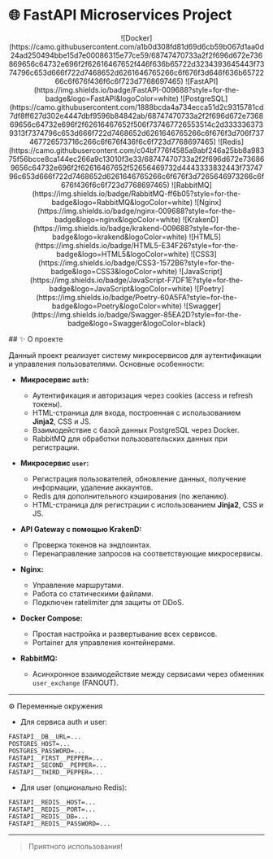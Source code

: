 # 🌐 FastAPI Microservices Project
<p align="center">
![Docker](https://camo.githubusercontent.com/a1b0d308fd81d69d6cb59b067d1aa0d24ad250494bbe15d7e00086315e77ce59/68747470733a2f2f696d672e736869656c64732e696f2f62616467652f446f636b65722d3234393645443f7374796c653d666f722d7468652d6261646765266c6f676f3d646f636b6572266c6f676f436f6c6f723d7768697465) ![FastAPI](https://img.shields.io/badge/FastAPI-009688?style=for-the-badge&logo=FastAPI&logoColor=white) 
![PostgreSQL](https://camo.githubusercontent.com/1888bcda4a734ecca51d2c9315781cd7df8ff627d302e4447dbf9596b84842ab/68747470733a2f2f696d672e736869656c64732e696f2f62616467652f506f737467726553514c2d3333363739313f7374796c653d666f722d7468652d6261646765266c6f676f3d706f737467726573716c266c6f676f436f6c6f723d7768697465) ![Redis](https://camo.githubusercontent.com/c04bf776f4585a9abf246a25bb8a98375f56bcce8ca144ec266a9c13010f3e33/68747470733a2f2f696d672e736869656c64732e696f2f62616467652f52656469732d4443333832443f7374796c653d666f722d7468652d6261646765266c6f676f3d7265646973266c6f676f436f6c6f723d7768697465)
![RabbitMQ](https://img.shields.io/badge/RabbitMQ-ff6b05?style=for-the-badge&logo=RabbitMQ&logoColor=white)
![Nginx](https://img.shields.io/badge/nginx-009688?style=for-the-badge&logo=nginx&logoColor=white)
![KrakenD](https://img.shields.io/badge/krakend-009688?style=for-the-badge&logo=krakend&logoColor=white)
![HTML5](https://img.shields.io/badge/HTML5-E34F26?style=for-the-badge&logo=HTML5&logoColor=white)
![CSS3](https://img.shields.io/badge/CSS3-1572B6?style=for-the-badge&logo=CSS3&logoColor=white)
![JavaScript](https://img.shields.io/badge/JavaScript-F7DF1E?style=for-the-badge&logo=JavaScript&logoColor=white)
![Poetry](https://img.shields.io/badge/Poetry-60A5FA?style=for-the-badge&logo=Poetry&logoColor=white)
![Swagger](https://img.shields.io/badge/Swagger-85EA2D?style=for-the-badge&logo=Swagger&logoColor=black)
</p>
## ✨ О проекте

Данный проект реализует систему микросервисов для аутентификации и управления пользователями. Основные особенности:

- **Микросервис `auth`:**
  - Аутентификация и авторизация через cookies (access и refresh токены).
  - HTML-страница для входа, построенная с использованием **Jinja2**, CSS и JS.
  - Взаимодействие с базой данных PostgreSQL через Docker.
  - RabbitMQ для обработки пользовательских данных при регистрации.

- **Микросервис `user`:**
  - Регистрация пользователей, обновление данных, получение информации, удаление аккаунтов.
  - Redis для дополнительного кэширования (по желанию).
  - HTML-страница для регистрации с использованием **Jinja2**, CSS и JS.

- **API Gateway с помощью KrakenD:**
  - Проверка токенов на эндпоинтах.
  - Перенаправление запросов на соответствующие микросервисы.

- **Nginx:**
  - Управление маршрутами.
  - Работа со статическими файлами.
  - Подключен ratelimiter для защиты от DDoS.

- **Docker Compose:**
  - Простая настройка и развертывание всех сервисов.
  - Portainer для управления контейнерами.

- **RabbitMQ:**
  - Асинхронное взаимодействие между сервисами через обменник `user_exchange` (FANOUT).

---
⚙️ Переменные окружения

- Для сервиса auth и user:
```
FASTAPI__DB__URL=...
POSTGRES_HOST=...
POSTGRES_PASSWORD=...
FASTAPI__FIRST__PEPPER=...
FASTAPI__SECOND__PEPPER=...
FASTAPI__THIRD__PEPPER=...
```
- Для user (опционально Redis):
```
FASTAPI__REDIS__HOST=...
FASTAPI__REDIS__PORT=...
FASTAPI__REDIS__DB=...
FASTAPI__REDIS__PASSWORD=...
```
---

> Приятного использования!


